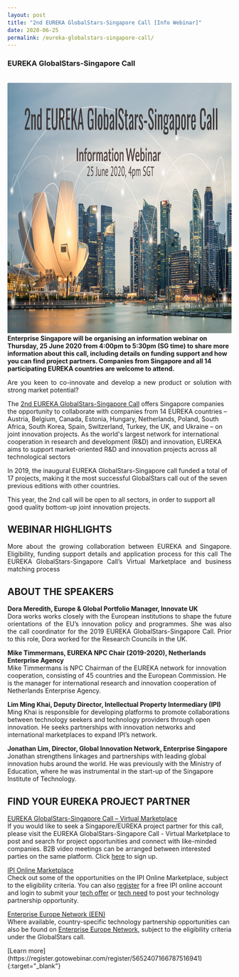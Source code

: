 ```yaml
---
layout: post
title: "2nd EUREKA GlobalStars-Singapore Call [Info Webinar]"
date: 2020-06-25
permalink: /eureka-globalstars-singapore-call/
---
```

<h3>EUREKA GlobalStars-Singapore Call</h3><br>
<a href="https://register.gotowebinar.com/register/5652407166787516941">
<img src="/images/2nd Eureka Globalstars-Singapore Call.png" alt="1" style="width:1000px;height:562px;">
</a><b>Enterprise Singapore will be organising an information webinar on Thursday, 25 June 2020 from 4:00pm to 5:30pm (SG time) to share more information about this call, including details on funding support and how you can find project partners. Companies from Singapore and all 14 participating EUREKA countries are welcome to attend.</b><br>
<p align="justify">
Are you keen to co-innovate and develop a new product or solution with strong market potential? 
<br>

The [2nd EUREKA GlobalStars-Singapore Call](https://www.eurekanetwork.org/singapore-globalstars-call-project-2020) offers Singapore companies the opportunity to collaborate with companies from 14 EUREKA countries – Austria, Belgium, Canada, Estonia, Hungary, Netherlands, Poland, South Africa, South Korea, Spain, Switzerland, Turkey, the UK, and Ukraine – on joint innovation projects. As the world's largest network for international cooperation in research and development (R&D) and innovation, EUREKA aims to support market-oriented R&D and innovation projects across all technological sectors

In 2019, the inaugural EUREKA GlobalStars-Singapore call funded a total of 17 projects, making it the most successful GlobalStars call out of the seven previous editions with other countries. 

This year, the 2nd call will be open to all sectors, in order to support all good quality bottom-up joint innovation projects.</p>

<h2>WEBINAR HIGHLIGHTS</h2>

<p align="justify">More about the growing collaboration between EUREKA and Singapore.
Eligibility, funding support details and application process for this call
The EUREKA GlobalStars-Singapore Call’s Virtual Marketplace and business matching process</p>

<h2>ABOUT THE SPEAKERS</h2>
<p align="justify">
<b>Dora Meredith, Europe & Global Portfolio Manager, Innovate UK</b><br>
Dora works works closely with the European institutions to shape the future orientations of the EU’s innovation policy and programmes. She was also the call coordinator for the 2019 EUREKA GlobalStars-Singapore Call. Prior to this role, Dora worked for the Research Councils in the UK. 
  
<b>Mike Timmermans, EUREKA NPC Chair (2019-2020), Netherlands Enterprise Agency</b><br>
Mike Timmermans is NPC Chairman of the EUREKA network for innovation cooperation, consisting of 45 countries and the European Commission. He is the manager for international research and innovation cooperation of Netherlands Enterprise Agency. 

<b>Lim Ming Khai, Deputy Director, Intellectual Property Intermediary (IPI)</b><br>
Ming Khai is responsible for developing platforms to promote collaborations between technology seekers and technology providers through open innovation. He seeks partnerships with innovation networks and international marketplaces to expand IPI’s network.

<b>Jonathan Lim, Director, Global Innovation Network, Enterprise Singapore</b><br>
Jonathan strengthens linkages and partnerships with leading global innovation hubs around the world. He was previously with the Ministry of Education, where he was instrumental in the start-up of the Singapore Institute of Technology.</p>

<h2>FIND YOUR EUREKA PROJECT PARTNER</h2>
<p align="justify">
  
[EUREKA GlobalStars-Singapore Call – Virtual Marketplace](https://eureka-globalstars-singapore-open-competition.b2match.io)<br>
If you would like to seek a Singapore/EUREKA project partner for this call, please visit the EUREKA GlobalStars-Singapore Call - Virtual Marketplace to post and search for project opportunities and connect with like-minded companies. B2B video meetings can be arranged between interested parties on the same platform. Click [here](https://eureka-globalstars-singapore-open-competition.b2match.io/signup) to sign up.
 
[IPI Online Marketplace](http://www.ipi-singapore.org/)<br>
Check out some of the opportunities on the IPI Online Marketplace, subject to the eligibility criteria. You can also [register](https://www.ipi-singapore.org/user/register) for a free IPI online account and login to submit your [tech offer](https://www.ipi-singapore.org/node/add/technology-offers) or [tech need](https://www.ipi-singapore.org/node/add/technology-needs) to post your technology partnership opportunity.
 
[Enterprise Europe Network (EEN)](https://een.ec.europa.eu/partners)<br>
Where available, country-specific technology partnership opportunities can also be found on [Enterprise Europe Network](https://een.ec.europa.eu/partners), subject to the eligibility criteria under the GlobalStars call.
</p>
[Learn more](https://register.gotowebinar.com/register/5652407166787516941){:target="_blank"}
